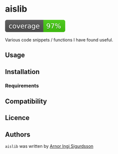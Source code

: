 # aislib

![Alt text](./docs/coverage.svg)

Various code snippets / functions I have found useful.


## Usage

## Installation

### Requirements

## Compatibility

## Licence

## Authors

`aislib` was written by [Arnor Ingi Sigurdsson]()
